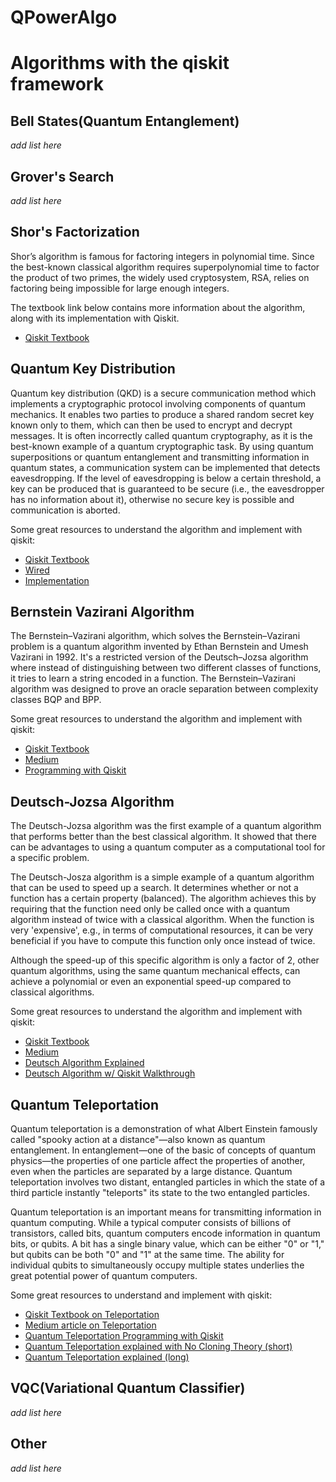 # QPowerAlgo

# Algorithms with the qiskit framework

## Bell States(Quantum Entanglement)
_add list here_

## Grover's Search
_add list here_

## Shor's Factorization
Shor’s algorithm is famous for factoring integers in polynomial time. Since the best-known classical algorithm requires superpolynomial time to factor the product of two primes, the widely used cryptosystem, RSA, relies on factoring being impossible for large enough integers.

The textbook link below contains more information about the algorithm, along with its implementation with Qiskit.

- [Qiskit Textbook](https://qiskit.org/textbook/ch-algorithms/shor.html)


## Quantum Key Distribution
Quantum key distribution (QKD) is a secure communication method which implements a cryptographic protocol involving components of quantum mechanics. It enables two parties to produce a shared random secret key known only to them, which can then be used to encrypt and decrypt messages. It is often incorrectly called quantum cryptography, as it is the best-known example of a quantum cryptographic task. By using quantum superpositions or quantum entanglement and transmitting information in quantum states, a communication system can be implemented that detects eavesdropping. If the level of eavesdropping is below a certain threshold, a key can be produced that is guaranteed to be secure (i.e., the eavesdropper has no information about it), otherwise no secure key is possible and communication is aborted.

Some great resources to understand the algorithm and implement with qiskit:

- [Qiskit Textbook](https://qiskit.org/textbook/ch-algorithms/quantum-key-distribution.html)
- [Wired](https://www.wired.com/insights/2014/09/quantum-key-distribution/)
- [Implementation](https://www.youtube.com/watch?v=hArTusF4KPg)


## Bernstein Vazirani Algorithm
The Bernstein–Vazirani algorithm, which solves the Bernstein–Vazirani problem is a quantum algorithm invented by Ethan Bernstein and Umesh Vazirani in 1992. It's a restricted version of the Deutsch–Jozsa algorithm where instead of distinguishing between two different classes of functions, it tries to learn a string encoded in a function. The Bernstein–Vazirani algorithm was designed to prove an oracle separation between complexity classes BQP and BPP.

Some great resources to understand the algorithm and implement with qiskit:

- [Qiskit Textbook](https://qiskit.org/textbook/ch-algorithms/bernstein-vazirani.html)
- [Medium](https://medium.com/@lana.bozanic/the-bernstein-vazirani-algorithm-9f5fc9d0518e)
- [Programming with Qiskit](https://www.youtube.com/watch?v=sqJIpHYl7oo)


## Deutsch-Jozsa Algorithm
The Deutsch-Jozsa algorithm was the first example of a quantum algorithm that performs better than the best classical algorithm. It showed that there can be advantages to using a quantum computer as a computational tool for a specific problem. 

The Deutsch-Josza algorithm is a simple example of a quantum algorithm that can be used to speed up a search. It determines whether or not a function has a certain property (balanced). The algorithm achieves this by requiring that the function need only be called once with a quantum algorithm instead of twice with a classical algorithm. When the function is very 'expensive', e.g., in terms of computational resources, it can be very beneficial if you have to compute this function only once instead of twice.

Although the speed-up of this specific algorithm is only a factor of 2, other quantum algorithms, using the same quantum mechanical effects, can achieve a polynomial or even an exponential speed-up compared to classical algorithms.

Some great resources to understand the algorithm and implement with qiskit:
- [Qiskit Textbook](https://qiskit.org/textbook/ch-algorithms/deutsch-jozsa.html)
- [Medium](https://www.quantum-inspire.com/kbase/deutsch-jozsa-algorithm/)
- [Deutsch Algorithm Explained](https://www.youtube.com/watch?v=5xsyx-aNClM)
- [Deutsch Algorithm w/ Qiskit Walkthrough](https://www.youtube.com/watch?v=_BHvE_pwF6E&list=PLQVvvaa0QuDc79w6NcGB0pnoJBgaKdfrW&index=3)


## Quantum Teleportation

Quantum teleportation is a demonstration of what Albert Einstein famously called "spooky action at a distance"—also known as quantum entanglement. In entanglement—one of the basic of concepts of quantum physics—the properties of one particle affect the properties of another, even when the particles are separated by a large distance. Quantum teleportation involves two distant, entangled particles in which the state of a third particle instantly "teleports" its state to the two entangled particles.

Quantum teleportation is an important means for transmitting information in quantum computing. While a typical computer consists of billions of transistors, called bits, quantum computers encode information in quantum bits, or qubits. A bit has a single binary value, which can be either "0" or "1," but qubits can be both "0" and "1" at the same time. The ability for individual qubits to simultaneously occupy multiple states underlies the great potential power of quantum computers.

Some great resources to understand and implement with qiskit:
- [Qiskit Textbook on Teleportation](https://qiskit.org/textbook/ch-algorithms/teleportation.html)
- [Medium article on Teleportation](https://medium.com/qiskit/untangling-quantum-teleportation-919cbd673074)
- [Quantum Teleportation Programming with Qiskit](https://www.youtube.com/watch?v=mMwovHK2NrE)
- [Quantum Teleportation explained with No Cloning Theory (short)](https://www.youtube.com/watch?v=AbmH1xTn2N0)
- [Quantum Teleportation explained (long)](https://www.youtube.com/watch?v=3nburCsAnmo)

## VQC(Variational Quantum Classifier)
_add list here_

## Other
_add list here_
